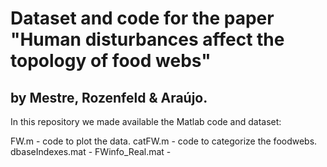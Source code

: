 # Dataset and code for the paper "Human disturbances affect the topology of food webs" 
## by Mestre, Rozenfeld & Araújo.

In this repository we made available the Matlab code and dataset:

FW.m - code to plot the data.
catFW.m - code to categorize the foodwebs.
dbaseIndexes.mat -
FWinfo_Real.mat -

